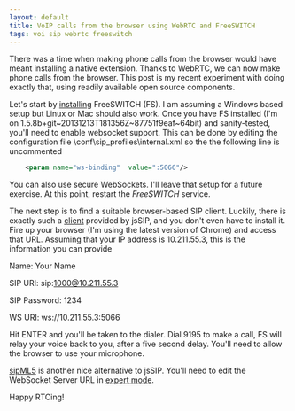 ```yaml
---
layout: default
title: VoIP calls from the browser using WebRTC and FreeSWITCH
tags: voi sip webrtc freeswitch
---
```


There was a time when making phone calls from the browser would have meant installing a native extension. Thanks to WebRTC, we can now make phone calls from the browser. This post is my recent experiment with doing exactly that, using readily available open source components.

Let's start by [installing](http://delog.wordpress.com/2010/09/10/setup-a-free-voip-solution-using-freeswitch-and-x-lite/) FreeSWITCH (FS). I am assuming a Windows based setup but Linux or Mac should also work. Once you have FS installed (I'm on 1.5.8b+git~20131213T181356Z~87751f9eaf~64bit) and sanity-tested, you'll need to enable websocket support. This can be done by editing the configuration file <FS folder>\conf\sip_profiles\internal.xml so the the following line is uncommented

```xml
    <param name="ws-binding"  value=":5066"/>
```

You can also use secure WebSockets. I'll leave that setup for a future exercise. At this point, restart the _FreeSWITCH_ service.

The next step is to find a suitable browser-based SIP client. Luckily, there is exactly such a [client](http://tryit.jssip.net/) provided by jsSIP, and you don't even have to install it. Fire up your browser (I'm using the latest version of Chrome) and access that URL. Assuming that your IP address is 10.211.55.3, this is the information you can provide

Name: Your Name

SIP URI: sip:1000@10.211.55.3

SIP Password: 1234

WS URI: ws://10.211.55.3:5066

Hit ENTER and you'll be taken to the dialer. Dial 9195 to make a call, FS will relay your voice back to you, after a five second delay. You'll need to allow the browser to use your microphone.

[sipML5](http://sipml5.org/call.htm) is another nice alternative to jsSIP. You'll need to edit the WebSocket Server URL in [expert mode](http://sipml5.org/expert.htm).

Happy RTCing!
